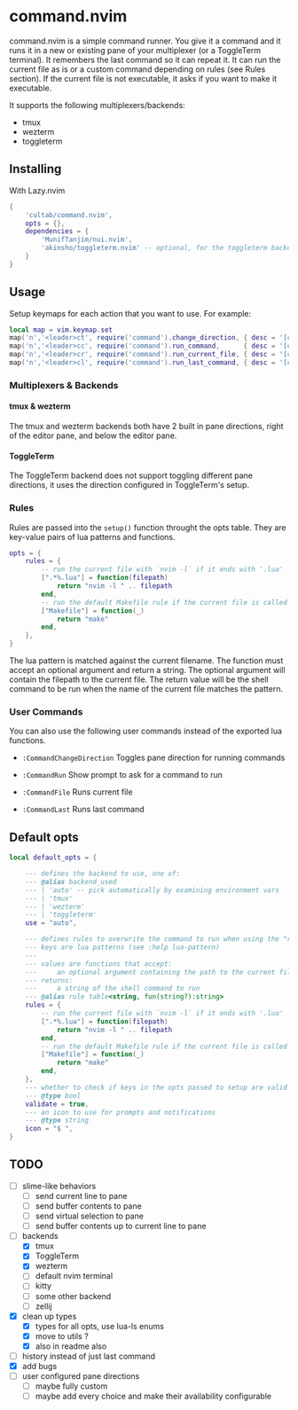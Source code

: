 # command.nvim

command.nvim is a simple command runner. You give it a command and it runs it in a new or existing pane of your multiplexer (or a ToggleTerm terminal). It remembers the last command so it can repeat it. It can run the current file as is or a custom command depending on rules (see Rules section). If the current file is not executable, it asks if you want to make it executable.

It supports the following multiplexers/backends:

- tmux
- wezterm
- toggleterm

## Installing

With Lazy.nvim

```lua
{
    'cultab/command.nvim',
    opts = {},
    dependencies = {
        'MunifTanjim/nui.nvim',
        'akinsho/toggleterm.nvim' -- optional, for the toggleterm backend
    }
}
```

## Usage

Setup keymaps for each action that you want to use. For example:

```lua
local map = vim.keymap.set
map('n','<leader>ct', require('command').change_direction, { desc = '[c]ommand [t]oggle pane direction' })
map('n','<leader>cc', require('command').run_command,      { desc = '[c]ommand shell [c]ommand'         })
map('n','<leader>cr', require('command').run_current_file, { desc = '[c]ommand [r]un current file'      })
map('n','<leader>cl', require('command').run_last_command, { desc = '[c]ommand repeat [l]ast command'   })
```

### Multiplexers & Backends

#### tmux & wezterm

The tmux and wezterm backends both have 2 built in pane directions, right of the editor pane, and below the editor pane.

#### ToggleTerm

The ToggleTerm backend does not support toggling different pane directions, it uses the direction configured in ToggleTerm's setup.


### Rules

Rules are passed into the `setup()` function throught the opts table.
They are key-value pairs of lua patterns and functions.

```lua
opts = {
	rules = {
        -- run the current file with `nvim -l` if it ends with '.lua'
		[".*%.lua"] = function(filepath)
			return "nvim -l " .. filepath
		end,
        -- run the default Makefile rule if the current file is called 'Makefile'
		["Makefile"] = function(_)
			return "make"
		end,
	},
}
```
The lua pattern is matched against the current filename. The function must accept an optional argument and return a string.
The optional argument will contain the filepath to the current file. The return value will be the shell command to be run when the name of the current file matches the pattern.

### User Commands

You can also use the following user commands instead of the exported lua functions.

- `:CommandChangeDirection`
    Toggles pane direction for running commands

- `:CommandRun`
    Show prompt to ask for a command to run

- `:CommandFile`
    Runs current file

- `:CommandLast`
    Runs last command

## Default opts

```lua
local default_opts = {

    --- defines the backend to use, one of:
    --- @alias backend_used
    --- | 'auto' -- pick automatically by examining environment vars
    --- | 'tmux'
    --- | 'wezterm'
    --- | 'toggleterm'
	use = "auto",

    --- defines rules to overwrite the command to run when using the "run current file" behavior
    --- keys are lua patterns (see :help lua-pattern)
    ---
    --- values are functions that accept:
    ---     an optional argument containing the path to the current file
    --- returns:
    ---     a string of the shell command to run
    --- @alias rule table<string, fun(string?):string>
	rules = {
        -- run the current file with `nvim -l` if it ends with '.lua'
		[".*%.lua"] = function(filepath)
			return "nvim -l " .. filepath
		end,
        -- run the default Makefile rule if the current file is called 'Makefile'
		["Makefile"] = function(_)
			return "make"
		end,
	},
    --- whether to check if keys in the opts passed to setup are valid
    --- @type bool
	validate = true,
    --- an icon to use for prompts and notifications
    --- @type string
	icon = "$ ",
}
```


## TODO

- [ ] slime-like behaviors
    - [ ] send current line to pane
    - [ ] send buffer contents to pane
    - [ ] send virtual selection to pane
    - [ ] send buffer contents up to current line to pane
- [ ] backends
    - [x] tmux
    - [x] ToggleTerm
    - [x] wezterm
    - [ ] default nvim terminal
    - [ ] kitty
    - [ ] some other backend
    - [ ] zellij
- [x] clean up types
    - [x] types for all opts, use lua-ls enums
    - [x] move to utils ?
    - [x] also in readme also
- [ ] history instead of just last command
- [x] add bugs
- [ ] user configured pane directions
    - [ ] maybe fully custom
    - [ ] maybe add every choice and make their availability configurable
